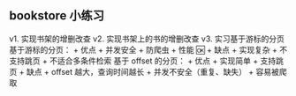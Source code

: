 ## bookstore 小练习
v1. 实现书架的增删改查
v2. 实现书架上的书的增删改查
v3. 实习基于游标的分页
基于游标的分页：
    + 优点
        + 并发安全
        + 防爬虫
        + 性能 🆗
    + 缺点
        + 实现复杂
        + 不支持跳页
        + 不适合多条件检索
基于 offset 的分页：
    + 优点
        + 实现简单
        + 支持跳页
    + 缺点
        + offset 越大，查询时间越长
        + 并发不安全（重复、缺失）
        + 容易被爬取